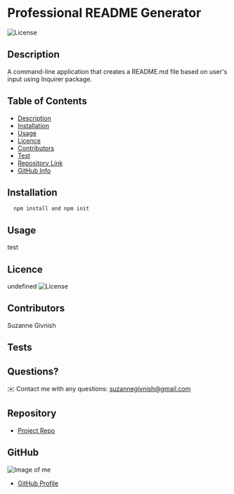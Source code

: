 
# Professional README Generator

![License](https://img.shields.io/badge/License-mit-blue.svg "License Badge")

## Description 
A command-line application that creates a README.md file based on user's input using Inquirer package.

## Table of Contents
- [Description](#Description)
- [Installation](#Installation)
- [Usage](#Usage)
- [Licence](#Licence)
- [Contributors](#Contributors)
- [Test](#Test)
- [Repository Link](#Repository)
- [GitHub Info](#GitHub) 

## Installation
      npm install and npm init

## Usage
test

## Licence
undefined
![License](https://img.shields.io/badge/License-mit-blue.svg "License Badge")

## Contributors
Suzanne Givnish

## Tests


## Questions?
✉️ Contact me with any questions: suzannegivnish@gmail.com

## Repository
- [Project Repo](undefined)

## GitHub
![Image of me](https://avatars0.githubusercontent.com/u/69487481?v=4)
- [GitHub Profile](https://github.com/suzygiv)

